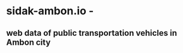# sidak-ambon.io -
web data of public transportation vehicles in Ambon city
--------------------------------------------------------
